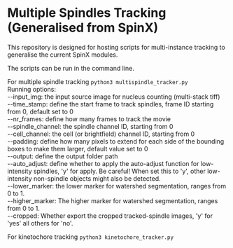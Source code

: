 # Multiple Spindles Tracking (Generalised from SpinX)
This repository is designed for hosting scripts for multi-instance tracking to generalise the current SpinX modules. <br/>

The scripts can be run in the command line.

For multiple spindle tracking
```python3 multispindle_tracker.py``` <br/>
Running options: <br/>
--input_img: the input source image for nucleus counting (multi-stack tiff) <br/>
--time_stamp: define the start frame to track spindles, frame ID starting from 0, default set to 0 <br/>
--nr_frames: define how many frames to track the movie <br/>
--spindle_channel: the spindle channel ID, starting from 0 <br/>
--cell_channel: the cell (or brightfield) channel ID, starting from 0 <br/>
--padding: define how many pixels to extend for each side of the bounding boxes to make them larger, default value set to 0 <br/>
--output: define the output folder path <br/>
--auto_adjust: define whether to apply the auto-adjust function for low-intensity spindles, 'y' for apply. Be careful! When set this to 'y', other low-intensity non-spindle objects might also be detected. <br/>
--lower_marker: the lower marker for watershed segmentation, ranges from 0 to 1. <br/>
--higher_marker: The higher marker for watershed segmentation, ranges from 0 to 1. <br/>
--cropped: Whether export the cropped tracked-spindle images, 'y' for 'yes' all others for 'no'. <br/>

For kinetochore tracking
```python3 kinetochore_tracker.py```
